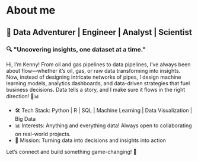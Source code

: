 # About me

## 🚀 Data Adventurer | Engineer | Analyst | Scientist

### 🔍 "Uncovering insights, one dataset at a time."

Hi, I’m Kenny! From oil and gas pipelines to data pipelines, I’ve always been about flow—whether it’s oil, gas, or raw data transforming into insights. Now, instead of designing intricate networks of pipes, I design machine learning models, analytics dashboards, and data-driven strategies that fuel business decisions. Data tells a story, and I make sure it flows in the right direction! 🚀📊

- 🛠️ Tech Stack: Python | R | SQL | Machine Learning | Data Visualization | Big Data
- 📊 Interests: Anything and everything data! Always open to collaborating on real-world projects.
- 🎯 Mission: Turning data into decisions and insights into action

Let’s connect and build something game-changing! 🚀
